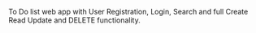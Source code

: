 To Do list web app with User Registration, Login, Search and full Create Read Update and DELETE functionality.
